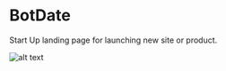 # BotDate
Start Up landing page for launching new site or product.




![alt text](https.png "Currency Converter")
